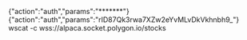 {"action":"auth","params":"*******"}
{"action":"auth","params":"rID87Qk3rwa7XZw2eYvMLvDkVkhnbh9_"}
wscat -c wss://alpaca.socket.polygon.io/stocks
